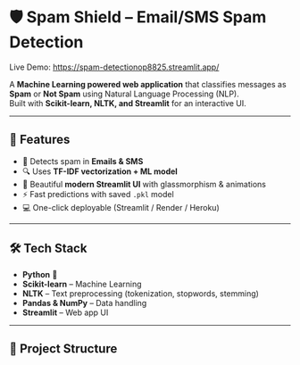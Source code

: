 

# 🛡️ Spam Shield – Email/SMS Spam Detection


Live Demo: https://spam-detectionop8825.streamlit.app/

A **Machine Learning powered web application** that classifies messages as **Spam** or **Not Spam** using Natural Language Processing (NLP).  
Built with **Scikit-learn, NLTK, and Streamlit** for an interactive UI.

---


## 🚀 Features
- 📩 Detects spam in **Emails & SMS**  
- 🔍 Uses **TF-IDF vectorization + ML model**  
- 🎨 Beautiful **modern Streamlit UI** with glassmorphism & animations  
- ⚡ Fast predictions with saved `.pkl` model  
- 💻 One-click deployable (Streamlit / Render / Heroku)  

---

## 🛠️ Tech Stack
- **Python** 🐍  
- **Scikit-learn** – Machine Learning  
- **NLTK** – Text preprocessing (tokenization, stopwords, stemming)  
- **Pandas & NumPy** – Data handling  
- **Streamlit** – Web app UI  

---

## 📂 Project Structure


